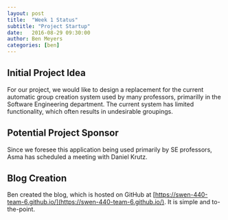 ```yaml
---
layout: post
title:  "Week 1 Status"
subtitle: "Project Startup"
date:   2016-08-29 09:30:00
author: Ben Meyers
categories: [ben]
---
```


## Initial Project Idea
For our project, we would like to design a replacement for the current automatic group creation system used by many professors, primarilly in the Software Engineering department. The current system has limited functionality, which often results in undesirable groupings.

## Potential Project Sponsor
Since we foresee this application being used primarily by SE professors, Asma has scheduled a meeting with Daniel Krutz.

## Blog Creation
Ben created the blog, which is hosted on GitHub at [https://swen-440-team-6.github.io/](https://swen-440-team-6.github.io/). It is simple and to-the-point.
